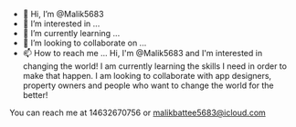 - 👋 Hi, I’m @Malik5683
- 👀 I’m interested in ...
- 🌱 I’m currently learning ...
- 💞️ I’m looking to collaborate on ...
- 📫 How to reach me ...
Hi, I'm @Malik5683 and I'm interested in changing the world!
I am currently learning the skills I need in order to make 
that happen. I am looking to collaborate with app designers,
property owners and people who want to change the world 
for the better!

You can reach me at 14632670756 or malikbattee5683@icloud.com
<!---
Malik5683/Malik5683 is a ✨ special ✨ repository because its `README.md` (this file) appears on your GitHub profile.
You can click the Preview link to take a look at your changes.
--->
